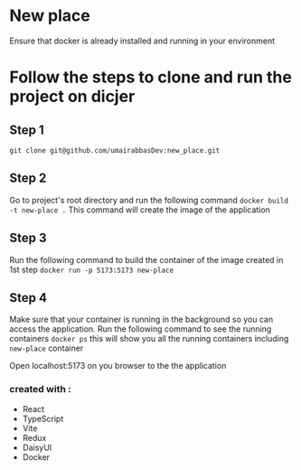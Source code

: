 # New place
Ensure that docker is already installed and running in your environment
# Follow the steps to clone and run the project on dicjer

## Step 1
```git clone git@github.com/umairabbasDev:new_place.git```
## Step 2
Go to project's  root directory and run the following command 
```docker build -t new-place .```
This command will create the image of the application

## Step 3
Run the following command to build the container of the image created in 1st step
```docker run -p 5173:5173 new-place```
## Step 4
Make sure that your container is running in the background so you can access the application. Run the following command to see the running containers
```docker ps```
this will show you all the running containers including `new-place` container

Open localhost:5173 on you browser to the the application 


### created with :
- React
- TypeScript
- Vite
- Redux
- DaisyUI
- Docker
